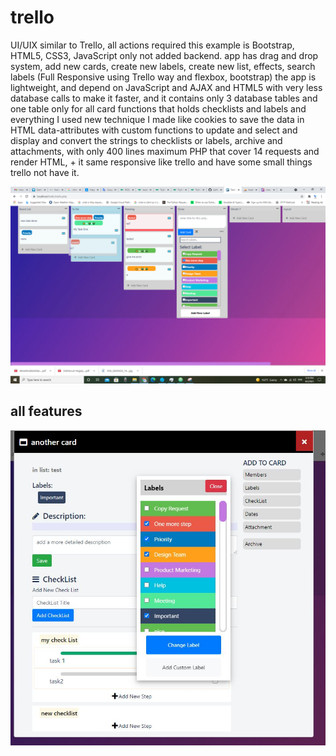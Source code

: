 # trello
UI/UIX similar to Trello, all actions required this example is Bootstrap, HTML5, CSS3,  JavaScript only not added backend. app has drag and drop system, add new cards, create new labels, create new list, effects, search labels (Full Responsive using Trello way and flexbox, bootstrap) the app is lightweight, and depend on JavaScript and AJAX and HTML5 with very less database calls to make it faster, and it contains only 3 database tables and one table only for all card functions that holds checklists and labels and everything I used new technique I made like cookies to save the data in HTML data-attributes with custom functions to update and select and display and convert the strings to checklists or labels, archive and attachments, with only 400 lines maximum PHP that cover 14 requests and render HTML, + it same responsive like trello and have some small things trello not have it.

![screenshot](mytrello.png)


## all features 
![screenshot2](labels.JPG)

